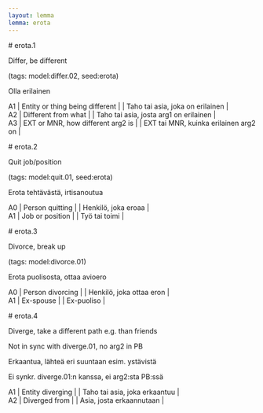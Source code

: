 ```yaml
---
layout: lemma
lemma: erota
---
```


<div class="sense">
# <span class="sensename">erota.1</span>

<span class="description">Differ, be different</span>

(tags: model:differ.02, seed:erota)

<span class="description">Olla erilainen</span>

A1 | Entity or thing being different |   | Taho tai asia, joka on erilainen |  
A2 | Different from what |   | Taho tai asia, josta arg1 on erilainen |  
A3 | EXT or MNR, how different arg2 is |   | EXT tai MNR, kuinka erilainen arg2 on |  

</div>

<div class="sense">
# <span class="sensename">erota.2</span>

<span class="description">Quit job/position</span>

(tags: model:quit.01, seed:erota)

<span class="description">Erota tehtävästä, irtisanoutua</span>

A0 | Person quitting |   | Henkilö, joka eroaa |  
A1 | Job or position |   | Työ tai toimi |  

</div>

<div class="sense">
# <span class="sensename">erota.3</span>

<span class="description">Divorce, break up</span>

(tags: model:divorce.01)

<span class="description">Erota puolisosta, ottaa avioero</span>

A0 | Person divorcing |   | Henkilö, joka ottaa eron |  
A1 | Ex-spouse |   | Ex-puoliso |  

</div>

<div class="sense">
# <span class="sensename">erota.4</span>

<span class="description">Diverge, take a different path e.g. than friends</span>

Not in sync with diverge.01, no arg2 in PB

<span class="description">Erkaantua, lähteä eri suuntaan esim. ystävistä</span>

Ei synkr. diverge.01:n kanssa, ei arg2:sta PB:ssä

A1 | Entity diverging |   | Taho tai asia, joka erkaantuu |  
A2 | Diverged from |   | Asia, josta erkaannutaan |  

</div>

